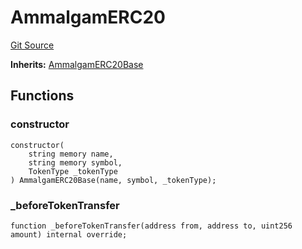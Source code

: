 # AmmalgamERC20
[Git Source](https://github.com/Ammalgam-Protocol/core-v1/blob/55eccbeef5b0ef289c29a5edda7e20c492c25998/contracts/tokens/AmmalgamERC20.sol)

**Inherits:**
[AmmalgamERC20Base](/contracts/tokens/AmmalgamERC20Base.sol/abstract.AmmalgamERC20Base.md)


## Functions
### constructor


```solidity
constructor(
    string memory name,
    string memory symbol,
    TokenType _tokenType
) AmmalgamERC20Base(name, symbol, _tokenType);
```

### _beforeTokenTransfer


```solidity
function _beforeTokenTransfer(address from, address to, uint256 amount) internal override;
```

